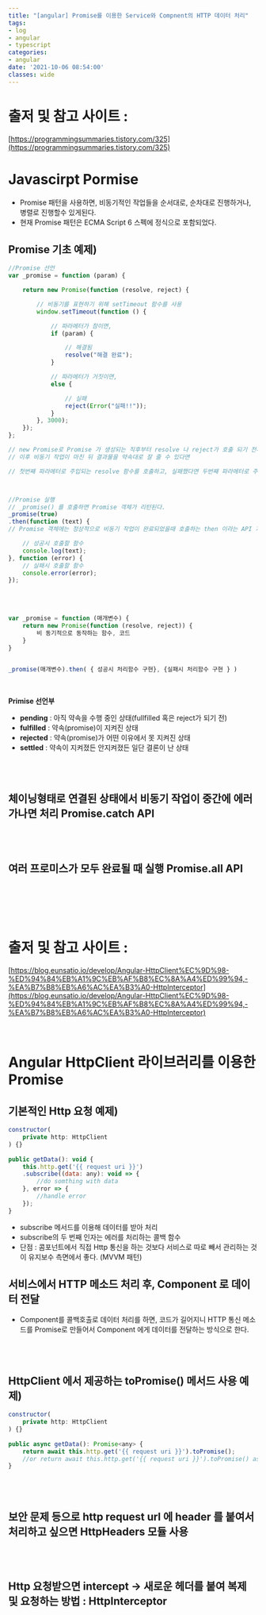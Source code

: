 ```yaml
---
title: "[angular] Promise를 이용한 Service와 Compnent의 HTTP 데이터 처리"
tags:
- log
- angular
- typescript
categories:
- angular
date: '2021-10-06 08:54:00'
classes: wide
---
```

# 출저 및 참고 사이트 :  
[https://programmingsummaries.tistory.com/325](https://programmingsummaries.tistory.com/325)  



# Javascirpt Pormise
- Promise 패턴을 사용하면, 비동기적인 작업들을 순서대로, 순차대로 진행하거나, 병렬로 진행할수 있게된다.
- 현재 Promise 패턴은 ECMA Script 6 스펙에 정식으로 포함되었다.


## Promise 기초 예제)
```javascript
//Promise 선언
var _promise = function (param) {

	return new Promise(function (resolve, reject) {

		// 비동기를 표현하기 위해 setTimeout 함수를 사용 
		window.setTimeout(function () {

			// 파라메터가 참이면, 
			if (param) {

				// 해결됨 
				resolve("해결 완료");
			}

			// 파라메터가 거짓이면, 
			else {

				// 실패 
				reject(Error("실패!!"));
			}
		}, 3000);
	});
};

// new Promise로 Promise 가 생성되는 직후부터 resolve 나 reject가 호출 되기 전까지의 순간을 pending 상태라고 볼 수 있다.
// 이후 비동기 작업이 마친 뒤 결과물을 약속대로 잘 줄 수 있다면

// 첫번째 파라메터로 주입되는 resolve 함수를 호출하고, 실패했다면 두번째 파라메터로 주입되는 reject 함수를 호출한다.



//Promise 실행
// _promise() 를 호출하면 Promise 객체가 리턴된다.
_promise(true)
.then(function (text) {
// Promise 객체에는 정상적으로 비동기 작업이 완료되었을때 호출하는 then 이라는 API 가 존재한다.

	// 성공시 호출할 함수
	console.log(text);
}, function (error) {
	// 실패시 호출할 함수
	console.error(error);
});


```

<br/>
<br/>

```javascript
var _promise = function (매개변수) {
    return new Promise(function (resolve, reject)) {
        비 동기적으로 동작하는 함수, 코드
    }
}


_promise(매개변수).then( { 성공시 처리함수 구현}, {실패시 처리함수 구현 } )

```

<br/>

**Primise 선언부**
- **pending** : 아직 약속을 수행 중인 상태(fullfilled 혹은 reject가 되기 전)
- **fulfilled** : 약속(promise)이 지켜진 상태
- **rejected** : 약속(promise)가 어떤 이유에서 못 지켜진 상태
- **settled** : 약속이 지켜졌든 안지켜졌든 일단 결론이 난 상태

<br/>
<br/>

## 체이닝형태로 연결된 상태에서 비동기 작업이 중간에 에러가나면 처리 Promise.catch API

<br/>
<br/>

## 여러 프로미스가 모두 완료될 때 실행 Promise.all API

<br/>
<br/>
<br/>


<br/>

# 출저 및 참고 사이트 :  
[https://blog.eunsatio.io/develop/Angular-HttpClient%EC%9D%98-%ED%94%84%EB%A1%9C%EB%AF%B8%EC%8A%A4%ED%99%94,-%EA%B7%B8%EB%A6%AC%EA%B3%A0-HttpInterceptor](https://blog.eunsatio.io/develop/Angular-HttpClient%EC%9D%98-%ED%94%84%EB%A1%9C%EB%AF%B8%EC%8A%A4%ED%99%94,-%EA%B7%B8%EB%A6%AC%EA%B3%A0-HttpInterceptor)

<br/>

# Angular HttpClient 라이브러리를 이용한 Promise
## 기본적인 Http 요청 예제)
```javascript
constructor(
    private http: HttpClient
) {}
 
public getData(): void {
    this.http.get('{{ request uri }}')
    .subscribe((data: any): void => {
        //do somthing with data
    }, error => {
        //handle error
    });
}
```
- subscribe 메서드를 이용해 데이터를 받아 처리
- subscribe의 두 번째 인자는 에러를 처리하는 콜백 함수
- 단점 : 콤포넌트에서 직접 Http 통신을 하는 것보다 서비스로 따로 빼서 관리하는 것이 유지보수 측면에서 좋다. (MVVM 패턴)


## 서비스에서 HTTP 메소드 처리 후, Component 로 데이터 전달
- Component를 콜백호출로 데이터 처리를 하면, 코드가 길어지니 HTTP 통신 메소드를 Promise로 만들어서 Component 에게 데이터를 전달하는 방식으로 한다.

<br/>
<br/>

## HttpClient 에서 제공하는 toPromise() 메서드 사용 예제)

```javascript
constructor(
    private http: HttpClient
) {}
 
public async getData(): Promise<any> {
    return await this.http.get('{{ request uri }}').toPromise();
    //or return await this.http.get('{{ request uri }}').toPromise() as Data;
}
```

<br/>
<br/>

## 보안 문제 등으로 http request url 에 header 를 붙여서 처리하고 싶으면 HttpHeaders 모듈 사용

<br/>
<br/>

## Http 요청받으면 intercept -> 새로운 헤더를 붙여 복제 및 요청하는 방법 : HttpInterceptor